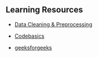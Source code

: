 ## Learning Resources

* [Data Cleaning & Preprocessing](https://www.youtube.com/playlist?list=PLlGws_t-gXDlBXppf3aXJhmjhbCym1teZ)

* [Codebasics](https://www.youtube.com/playlist?list=PLeo1K3hjS3ut2o1ay5Dqh-r1kq6ZU8W0M)

* [geeksforgeeks](https://www.geeksforgeeks.org/)
